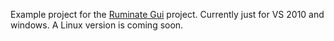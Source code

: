 Example project for the [Ruminate Gui](https://xnagui.codeplex.com/) project. Currently just for VS 2010 and windows. A Linux version is coming soon. 